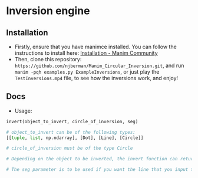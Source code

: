 # Inversion engine

## Installation

- Firstly, ensure that you have manimce installed. You can follow the instructions to install here: [Installation - Manim Community](https://docs.manim.community/en/stable/installation.html)
- Then, clone this repository: `https://github.com/njberman/Manim_Circular_Inversion.git`, and run `manim -pqh examples.py ExampleInversions`, or just play the `TestInversions.mp4` file, to see how the inversions work, and enjoy!

## Docs

- Usage:
```python
invert(object_to_invert, circle_of_inversion, seg)

# object_to_invert can be of the following types:
[[tuple, list, np.ndarray], [Dot], [Line], [Circle]]

# circle_of_inversion must be of the type Circle

# Depending on the object to be inverted, the invert function can return any of the above types

# The seg parameter is to be used if you want the line that you input to be a infinite line, or a line segment.
```